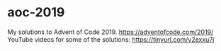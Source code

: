 # aoc-2019
My solutions to Advent of Code 2019. https://adventofcode.com/2019/
YouTube videos for some of the solutions: https://tinyurl.com/y2exxu7j
